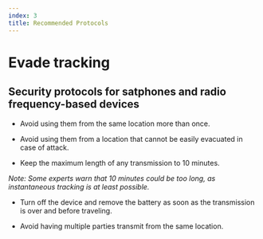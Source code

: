 ```yaml
---
index: 3
title: Recommended Protocols
---
```

# Evade tracking

## Security protocols for satphones and radio frequency-based devices

*   Avoid using them from the same location more than once.

*   Avoid using them from a location that cannot be easily evacuated in case of attack.

*   Keep the maximum length of any transmission to 10 minutes. 

*Note: Some experts warn that 10 minutes could be too long, as instantaneous tracking is at least possible.*

*   Turn off the device and remove the battery as soon as the transmission is over and before traveling.

*   Avoid having multiple parties transmit from the same location.